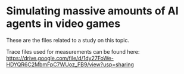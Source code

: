 # Simulating massive amounts of AI agents in video games

These are the files related to a study on this topic.

Trace files used for measurements can be found here: https://drive.google.com/file/d/1dy27FoWe-HDYQR6C2MbmFpC7WUoz_FB9/view?usp=sharing
